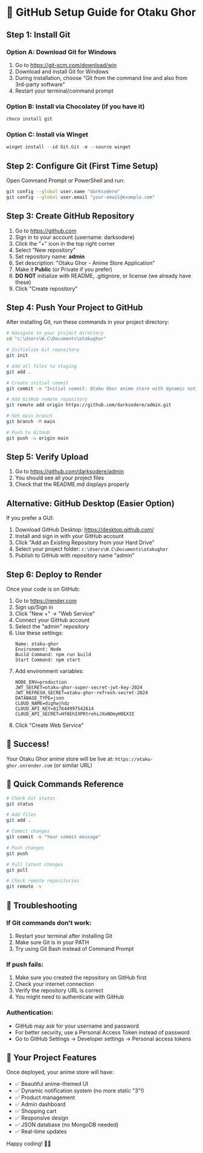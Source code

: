 # 🚀 GitHub Setup Guide for Otaku Ghor

## Step 1: Install Git

### Option A: Download Git for Windows
1. Go to https://git-scm.com/download/win
2. Download and install Git for Windows
3. During installation, choose "Git from the command line and also from 3rd-party software"
4. Restart your terminal/command prompt

### Option B: Install via Chocolatey (if you have it)
```powershell
choco install git
```

### Option C: Install via Winget
```powershell
winget install --id Git.Git -e --source winget
```

## Step 2: Configure Git (First Time Setup)

Open Command Prompt or PowerShell and run:

```bash
git config --global user.name "darksodere"
git config --global user.email "your-email@example.com"
```

## Step 3: Create GitHub Repository

1. Go to https://github.com
2. Sign in to your account (username: darksodere)
3. Click the "+" icon in the top right corner
4. Select "New repository"
5. Set repository name: **admin**
6. Set description: "Otaku Ghor - Anime Store Application"
7. Make it **Public** (or Private if you prefer)
8. **DO NOT** initialize with README, .gitignore, or license (we already have these)
9. Click "Create repository"

## Step 4: Push Your Project to GitHub

After installing Git, run these commands in your project directory:

```bash
# Navigate to your project directory
cd "c:\Users\W.C\Documents\otakughor"

# Initialize Git repository
git init

# Add all files to staging
git add .

# Create initial commit
git commit -m "Initial commit: Otaku Ghor anime store with dynamic notifications"

# Add GitHub remote repository
git remote add origin https://github.com/darksodere/admin.git

# Set main branch
git branch -M main

# Push to GitHub
git push -u origin main
```

## Step 5: Verify Upload

1. Go to https://github.com/darksodere/admin
2. You should see all your project files
3. Check that the README.md displays properly

## Alternative: GitHub Desktop (Easier Option)

If you prefer a GUI:

1. Download GitHub Desktop: https://desktop.github.com/
2. Install and sign in with your GitHub account
3. Click "Add an Existing Repository from your Hard Drive"
4. Select your project folder: `c:\Users\W.C\Documents\otakughor`
5. Publish to GitHub with repository name "admin"

## Step 6: Deploy to Render

Once your code is on GitHub:

1. Go to https://render.com
2. Sign up/Sign in
3. Click "New +" → "Web Service"
4. Connect your GitHub account
5. Select the "admin" repository
6. Use these settings:
   ```
   Name: otaku-ghor
   Environment: Node
   Build Command: npm run build
   Start Command: npm start
   ```
7. Add environment variables:
   ```
   NODE_ENV=production
   JWT_SECRET=otaku-ghor-super-secret-jwt-key-2024
   JWT_REFRESH_SECRET=otaku-ghor-refresh-secret-2024
   DATABASE_TYPE=json
   CLOUD_NAME=dighwjhdz
   CLOUD_API_KEY=817644997542614
   CLOUD_API_SECRET=Hf8EhIXPRtrehiJXoNOmyH0EX3I
   ```
8. Click "Create Web Service"

## 🎉 Success!

Your Otaku Ghor anime store will be live at:
`https://otaku-ghor.onrender.com` (or similar URL)

## 📝 Quick Commands Reference

```bash
# Check Git status
git status

# Add files
git add .

# Commit changes
git commit -m "Your commit message"

# Push changes
git push

# Pull latest changes
git pull

# Check remote repositories
git remote -v
```

## 🔧 Troubleshooting

### If Git commands don't work:
1. Restart your terminal after installing Git
2. Make sure Git is in your PATH
3. Try using Git Bash instead of Command Prompt

### If push fails:
1. Make sure you created the repository on GitHub first
2. Check your internet connection
3. Verify the repository URL is correct
4. You might need to authenticate with GitHub

### Authentication:
- GitHub may ask for your username and password
- For better security, use a Personal Access Token instead of password
- Go to GitHub Settings → Developer settings → Personal access tokens

## 🌟 Your Project Features

Once deployed, your anime store will have:
- ✅ Beautiful anime-themed UI
- ✅ Dynamic notification system (no more static "3"!)
- ✅ Product management
- ✅ Admin dashboard
- ✅ Shopping cart
- ✅ Responsive design
- ✅ JSON database (no MongoDB needed)
- ✅ Real-time updates

Happy coding! 🌸✨